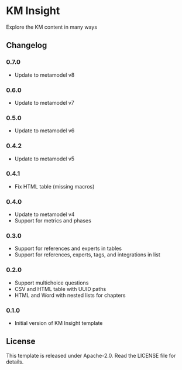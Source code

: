 # KM Insight

Explore the KM content in many ways

## Changelog

### 0.7.0

- Update to metamodel v8

### 0.6.0

- Update to metamodel v7

### 0.5.0

- Update to metamodel v6

### 0.4.2

- Update to metamodel v5

### 0.4.1

- Fix HTML table (missing macros)

### 0.4.0

- Update to metamodel v4
- Support for metrics and phases

### 0.3.0

- Support for references and experts in tables
- Support for references, experts, tags, and integrations in list

### 0.2.0

- Support multichoice questions
- CSV and HTML table with UUID paths
- HTML and Word with nested lists for chapters

### 0.1.0

- Initial version of KM Insight template

## License

This template is released under Apache-2.0. Read the LICENSE file for details.
